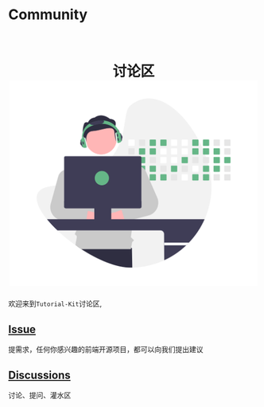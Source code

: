 # Community

<br>
<h1 align="center">
  讨论区
  <br />
	<img src="./img/open-source.png" width="500" alt="" />
</h1>


欢迎来到`Tutorial-Kit`讨论区,

## [Issue](https://github.com/tutorial-kit/community/issues)

提需求，任何你感兴趣的前端开源项目，都可以向我们提出建议

## [Discussions](https://github.com/tutorial-kit/community/discussions)

讨论、提问、灌水区
